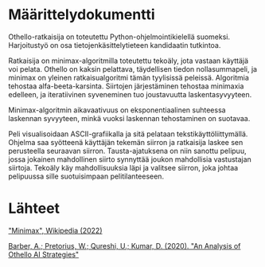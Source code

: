 # Määrittelydokumentti

Othello-ratkaisija on toteutettu Python-ohjelmointikielellä suomeksi. Harjoitustyö on osa tietojenkäsittelytieteen kandidaatin tutkintoa.

Ratkaisija on minimax-algoritmilla toteutettu tekoäly, jota vastaan käyttäjä voi pelata.
Othello on kaksin pelattava, täydellisen tiedon nollasummapeli, ja minimax on yleinen ratkaisualgoritmi tämän tyylisissä peleissä.
Algoritmia tehostaa alfa-beeta-karsinta.
Siirtojen järjestäminen tehostaa minimaxia edelleen, ja iteratiivinen syveneminen tuo joustavuutta laskentasyvyyteen. 

Minimax-algoritmin aikavaativuus on eksponentiaalinen suhteessa laskennan syvyyteen,
minkä vuoksi laskennan tehostaminen on suotavaa.

Peli visualisoidaan ASCII-grafiikalla ja sitä pelataan tekstikäyttöliittymällä. 
Ohjelma saa syötteenä käyttäjän tekemän siirron ja ratkaisija laskee sen perusteella seuraavan siirron.
Tausta-ajatuksena on niin sanottu pelipuu, jossa jokainen mahdollinen siirto synnyttää joukon mahdollisia vastustajan siirtoja.
Tekoäly käy mahdollisuuksia läpi ja valitsee siirron, joka johtaa pelipuussa sille suotuisimpaan pelitilanteeseen.

# Lähteet

["Minimax", Wikipedia (2022)](https://en.wikipedia.org/wiki/Minimax)

[Barber, A.; Pretorius, W.; Qureshi, U.; Kumar, D. (2020). "An Analysis of Othello AI Strategies"](https://barberalec.github.io/pdf/An_Analysis_of_Othello_AI_Strategies.pdf)
